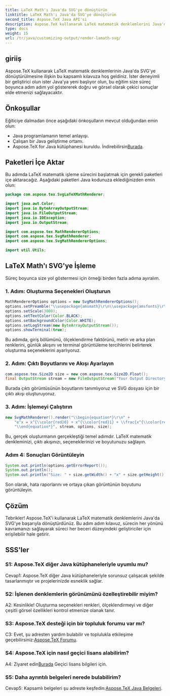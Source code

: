 ```yaml
---
title: LaTeX Math'ı Java'da SVG'ye dönüştürün
linktitle: LaTeX Math'ı Java'da SVG'ye dönüştürün
second_title: Aspose.TeX Java API'si
description: Aspose.TeX kullanarak LaTeX matematik denklemlerini Java'da SVG'ye nasıl dönüştüreceğinizi öğrenin. Doğru ve görsel olarak çekici sonuçlar için adım adım kılavuzumuzu izleyin.
type: docs
weight: 15
url: /tr/java/customizing-output/render-lamath-svg/
---
```

## giriiş

Aspose.TeX kullanarak LaTeX matematik denklemlerinin Java'da SVG'ye dönüştürülmesine ilişkin bu kapsamlı kılavuza hoş geldiniz. İster deneyimli bir geliştirici olun ister Java'ya yeni başlıyor olun, bu eğitim size süreç boyunca adım adım yol göstererek doğru ve görsel olarak çekici sonuçlar elde etmenizi sağlayacaktır. 

## Önkoşullar

Eğiticiye dalmadan önce aşağıdaki önkoşulların mevcut olduğundan emin olun:

- Java programlamanın temel anlayışı.
- Çalışan bir Java geliştirme ortamı.
-  Aspose.TeX for Java kütüphanesi kuruldu. İndirebilirsin[Burada](https://releases.aspose.com/tex/java/).

## Paketleri İçe Aktar

Bu adımda LaTeX matematik işleme sürecini başlatmak için gerekli paketleri içe aktaracağız. Aşağıdaki paketleri Java kodunuza eklediğinizden emin olun:

```java
package com.aspose.tex.SvgLaTeXMathRenderer;

import java.awt.Color;
import java.io.ByteArrayOutputStream;
import java.io.FileOutputStream;
import java.io.IOException;
import java.io.OutputStream;

import com.aspose.tex.MathRendererOptions;
import com.aspose.tex.SvgMathRenderer;
import com.aspose.tex.SvgMathRendererOptions;

import util.Utils;
```

## LaTeX Math'ı SVG'ye İşleme

Süreç boyunca size yol göstermesi için örneği birden fazla adıma ayıralım.

### 1. Adım: Oluşturma Seçenekleri Oluşturun

```java
MathRendererOptions options = new SvgMathRendererOptions();
options.setPreamble("\\usepackage{amsmath}\r\n\\usepackage{amsfonts}\r\n\\usepackage{amssymb}\r\n\\usepackage{color}");
options.setScale(3000);
options.setTextColor(Color.BLACK);
options.setBackgroundColor(Color.WHITE);
options.setLogStream(new ByteArrayOutputStream());
options.showTerminal(true);
```

Bu adımda, giriş bölümünü, ölçeklendirme faktörünü, metin ve arka plan renklerini, günlük akışını ve terminal görüntüleme tercihlerini belirterek oluşturma seçeneklerini ayarlıyoruz.

### 2. Adım: Çıktı Boyutlarını ve Akışı Ayarlayın

```java
com.aspose.tex.Size2D size = new com.aspose.tex.Size2D.Float();
final OutputStream stream = new FileOutputStream("Your Output Directory" + "math-formula.svg");
```

Burada çıktı görüntüsünün boyutlarını tanımlıyoruz ve SVG dosyası için bir çıktı akışı oluşturuyoruz.

### 3. Adım: İşlemeyi Çalıştırın

```java
new SvgMathRenderer().render("\\begin{equation*}\r\n" +
    "e^x = x^{\\color{red}0} + x^{\\color{red}1} + \\frac{x^{\\color{red}2}}{2} + \\frac{x^{\\color{red}3}}{6} + \\cdots = \\sum_{n\\geq 0} \\frac{x^{\\color{red}n}}{n!}\r\n" +
    "\\end{equation*}", stream, options, size);
```

Bu, gerçek oluşturmanın gerçekleştiği temel adımdır. LaTeX matematik denkleminizi, çıktı akışınızı, seçeneklerinizi ve boyutunuzu sağlayın.

### Adım 4: Sonuçları Görüntüleyin

```java
System.out.println(options.getErrorReport());
System.out.println();
System.out.println("Size: " + size.getWidth() + "x" + size.getHeight());
```

Son olarak, hata raporlarını ve ortaya çıkan görüntünün boyutunu görüntüleyin.

## Çözüm

Tebrikler! Aspose.TeX'i kullanarak LaTeX matematik denklemlerini Java'da SVG'ye başarıyla dönüştürdünüz. Bu adım adım kılavuz, sürecin her yönünü kavramanızı sağlayarak süreci her beceri düzeyindeki geliştiriciler için erişilebilir hale getirir.

## SSS'ler

### S1: Aspose.TeX diğer Java kütüphaneleriyle uyumlu mu?

Cevap1: Aspose.TeX diğer Java kütüphaneleriyle sorunsuz çalışacak şekilde tasarlanmıştır ve projelerinizde esneklik sağlar.

### S2: İşlenen denklemlerin görünümünü özelleştirebilir miyim?

A2: Kesinlikle! Oluşturma seçenekleri renkleri, ölçeklendirmeyi ve diğer çeşitli görsel özellikleri kontrol etmenize olanak tanır.

### S3: Aspose.TeX desteği için bir topluluk forumu var mı?

 C3: Evet, şu adresten yardım bulabilir ve toplulukla etkileşime geçebilirsiniz:[Aspose.TeX Forumu](https://forum.aspose.com/c/tex/47).

### S4: Aspose.TeX için nasıl geçici lisans alabilirim?

 A4: Ziyaret edin[Burada](https://purchase.aspose.com/temporary-license/) Geçici lisans bilgileri için.

### S5: Daha ayrıntılı belgeleri nerede bulabilirim?

 Cevap5: Kapsamlı belgeleri şu adreste keşfedin:[Aspose.TeX Java Belgeleri](https://reference.aspose.com/tex/java/).